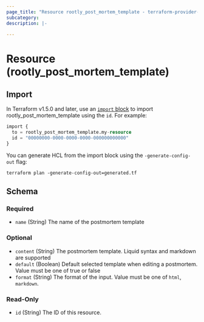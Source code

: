 ```yaml
---
page_title: "Resource rootly_post_mortem_template - terraform-provider-rootly"
subcategory:
description: |-
    
---
```


# Resource (rootly_post_mortem_template)





## Import

In Terraform v1.5.0 and later, use an [`import` block](https://developer.hashicorp.com/terraform/language/import) to import rootly_post_mortem_template using the `id`. For example:

```terraform
import {
  to = rootly_post_mortem_template.my-resource
  id = "00000000-0000-0000-0000-000000000000"
}
```

You can generate HCL from the import block using the `-generate-config-out` flag:

```console
terraform plan -generate-config-out=generated.tf
```

<!-- schema generated by tfplugindocs -->
## Schema

### Required

- `name` (String) The name of the postmortem template

### Optional

- `content` (String) The postmortem template. Liquid syntax and markdown are supported
- `default` (Boolean) Default selected template when editing a postmortem. Value must be one of true or false
- `format` (String) The format of the input. Value must be one of `html`, `markdown`.

### Read-Only

- `id` (String) The ID of this resource.
